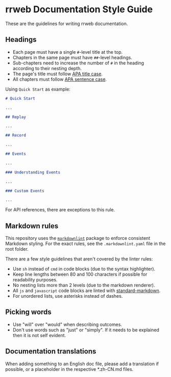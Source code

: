 # rrweb Documentation Style Guide

These are the guidelines for writing rrweb documentation.

## Headings

- Each page must have a single `#`-level title at the top.
- Chapters in the same page must have `##`-level headings.
- Sub-chapters need to increase the number of `#` in the heading according to
  their nesting depth.
- The page's title must follow [APA title case][title-case].
- All chapters must follow [APA sentence case][sentence-case].

Using `Quick Start` as example:

```markdown
# Quick Start

...

## Replay

...

## Record

...

## Events

...

### Understanding Events

...

### Custom Events

...
```

For API references, there are exceptions to this rule.

## Markdown rules

This repository uses the [`markdownlint`][markdownlint] package to enforce consistent
Markdown styling. For the exact rules, see the `.markdownlint.yaml` file in the root
folder.

There are a few style guidelines that aren't covered by the linter rules:

<!--TODO(erickzhao): make sure this matches with the lint:markdownlint task-->

- Use `sh` instead of `cmd` in code blocks (due to the syntax highlighter).
- Keep line lengths between 80 and 100 characters if possible for readability
  purposes.
- No nesting lists more than 2 levels (due to the markdown renderer).
- All `js` and `javascript` code blocks are linted with
  [standard-markdown](https://www.npmjs.com/package/standard-markdown).
- For unordered lists, use asterisks instead of dashes.

## Picking words

- Use "will" over "would" when describing outcomes.
- Don't use words such as "just" or "simply". If it needs to be explained then it is not self evident.

## Documentation translations

When adding something to an English doc file, please add a translation if possible, or a placeholder in the respective \*.zh-CN.md files.

[title-case]: https://apastyle.apa.org/style-grammar-guidelines/capitalization/title-case
[sentence-case]: https://apastyle.apa.org/style-grammar-guidelines/capitalization/sentence-case
[markdownlint]: https://github.com/DavidAnson/markdownlint
